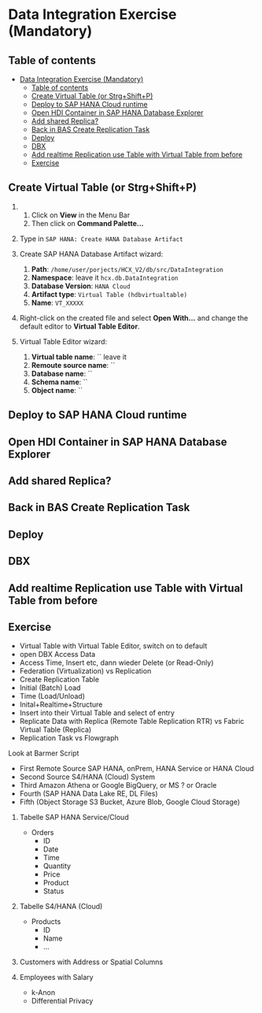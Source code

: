 # Data Integration Exercise (Mandatory)

## Table of contents

- [Data Integration Exercise (Mandatory)](#data-integration-exercise-mandatory)
  - [Table of contents](#table-of-contents)
  - [Create Virtual Table (or Strg+Shift+P)](#create-virtual-table-or-strgshiftp)
  - [Deploy to SAP HANA Cloud runtime](#deploy-to-sap-hana-cloud-runtime)
  - [Open HDI Container in SAP HANA Database Explorer](#open-hdi-container-in-sap-hana-database-explorer)
  - [Add shared Replica?](#add-shared-replica)
  - [Back in BAS Create Replication Task](#back-in-bas-create-replication-task)
  - [Deploy](#deploy)
  - [DBX](#dbx)
  - [Add realtime Replication use Table with Virtual Table from before](#add-realtime-replication-use-table-with-virtual-table-from-before)
  - [Exercise](#exercise)

## Create Virtual Table (or Strg+Shift+P)

1) 1) Click on **View** in the Menu Bar
   2) Then click on **Command Palette...**


2) Type in `SAP HANA: Create HANA Database Artifact`

3) Create SAP HANA Database Artifact wizard:
   1) **Path**: `/home/user/porjects/HCX_V2/db/src/DataIntegration`
   2) **Namespace**: leave it `hcx.db.DataIntegration`
   3) **Database Version**: `HANA Cloud`
   4) **Artifact type**: `Virtual Table (hdbvirtualtable)`
   5) **Name**: `VT_XXXXX`
4) Right-click on the created file and select **Open With...** and change the default editor to **Virtual Table Editor**.
5) Virtual Table Editor wizard:
   1) **Virtual table name**: `` leave it
   2) **Remoute source name**: ``
   3) **Database name**: ``
   4) **Schema name**: ``
   5) **Object name**: ``

## Deploy to SAP HANA Cloud runtime

## Open HDI Container in SAP HANA Database Explorer

## Add shared Replica?

## Back in BAS Create Replication Task

## Deploy

## DBX

## Add realtime Replication use Table with Virtual Table from before








## Exercise
- Virtual Table with Virtual Table Editor, switch on to default
- open DBX Access Data
- Access Time, Insert etc, dann wieder Delete (or Read-Only)
- Federation (Virtualization) vs Replication
- Create Replication Table
- Initial (Batch) Load
- Time (Load/Unload)
- Inital+Realtime+Structure
- Insert into their Virtual Table and select of entry
- Replicate Data with Replica (Remote Table Replication RTR) vs Fabric Virtual Table (Replica)
- Replication Task vs Flowgraph

Look at Barmer Script


- First Remote Source SAP HANA, onPrem, HANA Service or HANA Cloud
- Second Source S4/HANA (Cloud) System
- Third Amazon Athena or Google BigQuery, or MS ? or Oracle 
- Fourth (SAP HANA Data Lake RE, DL Files)
- Fifth (Object Storage S3 Bucket, Azure Blob, Google Cloud Storage)


1. Tabelle SAP HANA Service/Cloud
   - Orders
     - ID
     - Date
     - Time
     - Quantity
     - Price
     - Product
     - Status

2. Tabelle S4/HANA (Cloud)
   - Products
     - ID
     - Name
     - ...
3. Customers with Address or Spatial Columns  
4. Employees with Salary
      - k-Anon
      - Differential Privacy